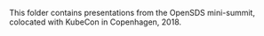 This folder contains presentations from the OpenSDS mini-summit, colocated with KubeCon in Copenhagen, 2018.
